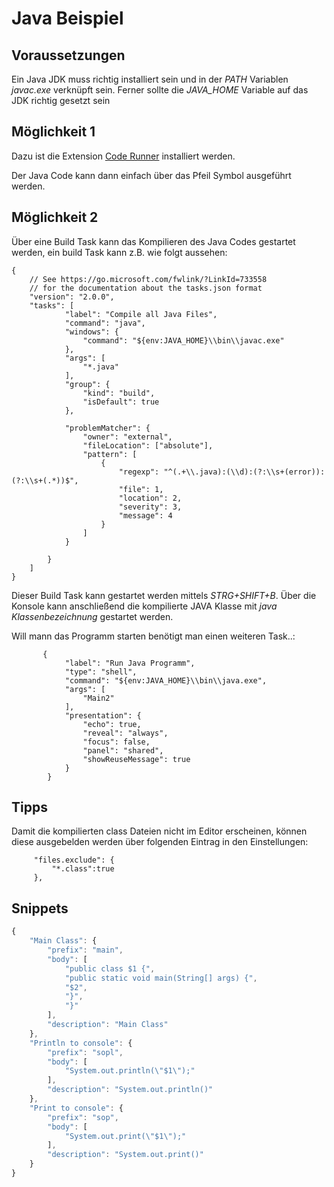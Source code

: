 # Java Beispiel
## Voraussetzungen
Ein Java JDK muss richtig installiert sein und in der *PATH* Variablen *javac.exe* verknüpft sein. Ferner sollte die *JAVA_HOME* Variable auf das JDK richtig gesetzt sein
## Möglichkeit 1

Dazu ist die Extension [Code Runner](https://marketplace.visualstudio.com/items?itemName=formulahendry.code-runner) installiert werden.

Der Java Code kann dann einfach über das Pfeil Symbol ausgeführt werden.

## Möglichkeit 2
Über eine Build Task kann das Kompilieren des Java Codes gestartet werden, ein build Task kann z.B. wie folgt aussehen:

```
{
    // See https://go.microsoft.com/fwlink/?LinkId=733558
    // for the documentation about the tasks.json format
    "version": "2.0.0",
    "tasks": [
            "label": "Compile all Java Files",
            "command": "java",
            "windows": {
                "command": "${env:JAVA_HOME}\\bin\\javac.exe"
            },
            "args": [
                "*.java"
            ],
            "group": {
                "kind": "build",
                "isDefault": true
            },
          
            "problemMatcher": {
                "owner": "external",
                "fileLocation": ["absolute"],
                "pattern": [
                    {
                        "regexp": "^(.+\\.java):(\\d):(?:\\s+(error)):(?:\\s+(.*))$",
                        "file": 1,
                        "location": 2,
                        "severity": 3,
                        "message": 4
                    }
                ]
            }
           
        }
    ]
} 
```
Dieser Build Task kann gestartet werden mittels *STRG+SHIFT+B*. Über die Konsole kann anschließend die kompilierte JAVA Klasse mit *java Klassenbezeichnung* gestartet werden.

Will mann das Programm starten benötigt man einen weiteren Task..:
```
       {
            "label": "Run Java Programm",
            "type": "shell",
            "command": "${env:JAVA_HOME}\\bin\\java.exe",
            "args": [
                "Main2"
            ],
            "presentation": {
                "echo": true,
                "reveal": "always",
                "focus": false,
                "panel": "shared",
                "showReuseMessage": true
            }
        } 
```


## Tipps
Damit die kompilierten class Dateien nicht im Editor erscheinen, können diese ausgebelden werden über folgenden Eintrag in den Einstellungen:
```
     "files.exclude": {
         "*.class":true
     },

```


## Snippets
```js
{
    "Main Class": {
		"prefix": "main",
		"body": [
			"public class $1 {",
			"public static void main(String[] args) {",
			"$2",
			"}",
			"}"
		],
		"description": "Main Class"
	},
	"Println to console": {
		"prefix": "sopl",
		"body": [
			"System.out.println(\"$1\");"
		],
		"description": "System.out.println()"
	},
	"Print to console": {
		"prefix": "sop",
		"body": [
			"System.out.print(\"$1\");"
		],
		"description": "System.out.print()"
    }
}
```
